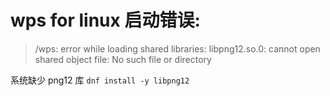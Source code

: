 # wps for linux 启动错误:
> /wps: error while loading shared libraries: libpng12.so.0: cannot open shared object file: No such file or directory

系统缺少 png12 库
`dnf install -y libpng12`
